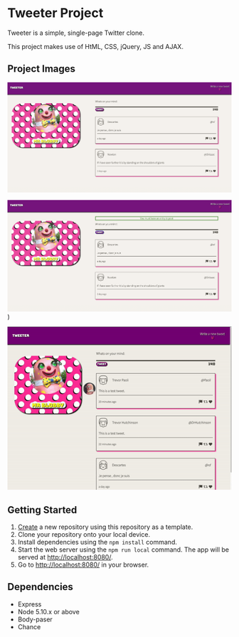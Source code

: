 # Tweeter Project

Tweeter is a simple, single-page Twitter clone.

This project makes use of HtML, CSS, jQuery, JS and AJAX.  

## Project Images
!["Screenshot of empty page"](https://github.com/james-booker1/tweeter/blob/master/docs/home.png?raw=true)

!["Screenshot trying to post empty tweet"](https://github.com/james-booker1/tweeter/blob/master/docs/No%20entry.png?raw=true))

!["Gif of desktop site"](https://github.com/james-booker1/tweeter/blob/master/docs/ezgif.com-gif-maker.gif?raw=true)
## Getting Started 

1. [Create](https://docs.github.com/en/repositories/creating-and-managing-repositories/creating-a-repository-from-a-template) a new repository using this repository as a template.
2. Clone your repository onto your local device.
3. Install dependencies using the `npm install` command.
3. Start the web server using the `npm run local` command. The app will be served at <http://localhost:8080/>.
4. Go to <http://localhost:8080/> in your browser.

## Dependencies

- Express
- Node 5.10.x or above
- Body-paser
- Chance
